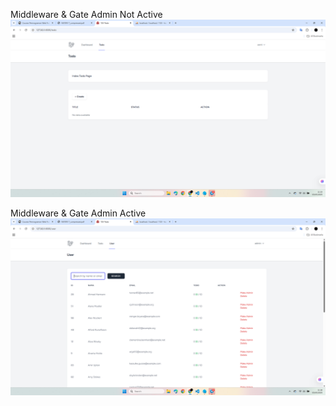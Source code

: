Middleware & Gate Admin Not Active
![alt text](image.png)

Middleware & Gate Admin Active
![alt text](image-1.png)